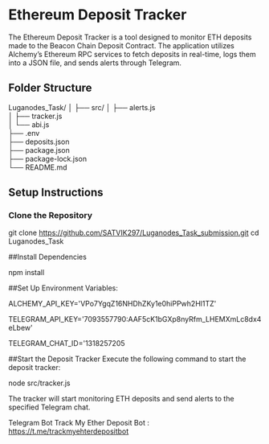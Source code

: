 
# Ethereum Deposit Tracker

The Ethereum Deposit Tracker is a tool designed to monitor ETH deposits made to the Beacon Chain Deposit Contract. The application utilizes Alchemy’s Ethereum RPC services to fetch deposits in real-time, logs them into a JSON file, and sends alerts through Telegram.

## Folder Structure

Luganodes_Task/
│
├── src/
│   ├── alerts.js               
│   ├── tracker.js              
│   └── abi.js                 
├── .env                         
├── deposits.json                
├── package.json                 
├── package-lock.json            
└── README.md          

## Setup Instructions

###  Clone the Repository

git clone https://github.com/SATVIK297/Luganodes_Task_submission.git
cd Luganodes_Task

##Install Dependencies
   
npm install

##Set Up Environment Variables:

ALCHEMY_API_KEY='VPo7YgqZ16NHDhZKy1e0hiPPwh2Hl1TZ'

TELEGRAM_API_KEY='7093557790:AAF5cK1bGXp8nyRfm_LHEMXmLc8dx4eLbew'

TELEGRAM_CHAT_ID='1318257205


##Start the Deposit Tracker
Execute the following command to start the deposit tracker:

node src/tracker.js

The tracker will start monitoring ETH deposits and send alerts to the specified Telegram chat.

Telegram Bot
Track My Ether Deposit Bot : https://t.me/trackmyehterdepositbot
